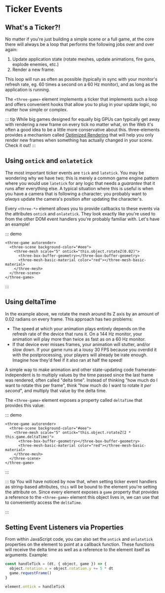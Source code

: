 # Ticker Events

## What's a Ticker?!

No matter if you're just building a simple scene or a full game, at the core there will always be a loop that performs the following jobs over and over again:

1. Update application state (rotate meshes, update animations, fire guns, explode enemies, etc.)
2. Render a new frame.

This loop will run as often as possible (typically in sync with your monitor's refresh rate, eg. 60 times a second on a 60 Hz monitor), and as long as the application is running.

The `<three-game>` element implements a ticker that implements such a loop and offers convenient hooks that allow you to plug in your update logic, no matter how simple or complex.

::: tip
While big games designed for equally big GPUs can typically get away with rendering a new frame on every tick no matter what, on the Web it's often a good idea to be a little more conservative about this. three-elements provides a mechanism called [Optimized Rendering](/advanced/optimized-rendering) that will help you only render new frames when something has actually changed in your scene. Check it out!
:::

## Using `ontick` and `onlatetick`

The most important ticker events are `tick` and `latetick`. You may be wondering why we have two; this is merely a common game engine pattern where you would use `latetick` for any logic that needs a _guarantee_ that it runs after everything else. A typical situation where this is useful is when you have a camera that is following a character; you probably want to _always_ update the camera's position after updating the character's.

Every `<three-*>` element allows you to provide callbacks to these events via the attributes `ontick` and `onlatetick`. They look exactly like you're used to from the other DOM event handlers you're probably familiar with. Let's have an example!

::: demo

```html{3}
<three-game autorender>
  <three-scene background-color="#eee">
    <three-mesh scale="5" ontick="this.object.rotateZ(0.02)">
      <three-box-buffer-geometry></three-box-buffer-geometry>
      <three-mesh-basic-material color="red"></three-mesh-basic-material>
    </three-mesh>
  </three-scene>
</three-game>
```

:::

## Using deltaTime

In the example above, we rotate the mesh around its Z axis by an amount of 0.02 radians on every frame. This approach has two problems:

- The speed at which your animation plays entirely depends on the refresh rate of the device that runs it. On a 144 Hz monitor, your animation will play more than twice as fast as on a 60 Hz monitor.
- If that device ever misses frames, your animation will stutter, and/or slow down. If your game runs at a lousy 30 FPS because you overdid it with the postprocessing, your players will already be irate enough. Imagine how they'd feel if it also ran at half the speed!

A simple way to make animation and other state-updating code framerate-independent is to multiply values by the time passed since the last frame was rendered, often called "delta time". Instead of thinking "how much do I want to rotate this per frame", think "how much do I want to rotate it _per second_", and multiply that value by the delta time.

The `<three-game>` element exposes a property called `deltaTime` that provides this value:

::: demo

```html{3}
<three-game autorender>
  <three-scene background-color="#eee">
    <three-mesh scale="5" ontick="this.object.rotateZ(2 * this.game.deltaTime)">
      <three-box-buffer-geometry></three-box-buffer-geometry>
      <three-mesh-basic-material color="red"></three-mesh-basic-material>
    </three-mesh>
  </three-scene>
</three-game>
```

:::

::: tip
You will have noticed by now that, when setting ticker event handlers as string-based attributes, `this` will be bound to the element you're setting the attribute on. Since every element exposes a `game` property that provides a reference to the `<three-game>` element this object lives in, we can use that to conveniently access the `deltaTime`.

:::

## Setting Event Listeners via Properties

From within JavaScript code, you can also set the `ontick` and `onlatetick` properties on the element to point at a callback function. These functions will receive the delta time as well as a reference to the element itself as arguments. Example:

```js
const handleTick = (dt, { object, game }) => {
  object.rotation.x = object.rotation.y += 5 * dt
  game.requestFrame()
}

element.ontick = handleTick
```
